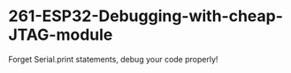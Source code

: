 # 261-ESP32-Debugging-with-cheap-JTAG-module
Forget Serial.print statements, debug your code properly!
